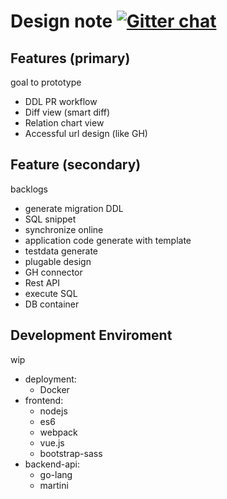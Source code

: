 Design note [![Gitter chat](https://badges.gitter.im/zimiz/wip-db-tool.png)](https://gitter.im/zimiz/wip-db-tool)
=========

Features (primary)
--------
goal to prototype

- DDL PR workflow
- Diff view (smart diff)
- Relation chart view
- Accessful url design (like GH)

Feature (secondary)
--------
backlogs

- generate migration DDL
- SQL snippet
- synchronize online
- application code generate with template
- testdata generate
- plugable design
- GH connector
- Rest API
- execute SQL
- DB container

Development Enviroment
--------
wip

- deployment:
	- Docker
- frontend:
    - nodejs
    - es6
    - webpack
    - vue.js
    - bootstrap-sass
- backend-api:
    - go-lang
    - martini

